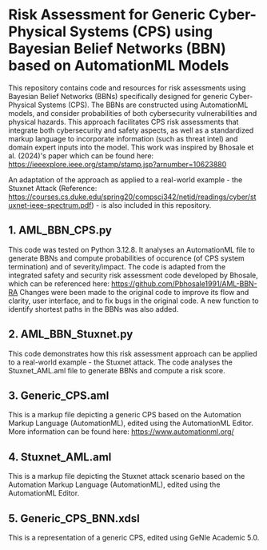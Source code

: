 # Risk Assessment for Generic Cyber-Physical Systems (CPS) using Bayesian Belief Networks (BBN) based on AutomationML Models

This repository contains code and resources for risk assessments using Bayesian Belief Networks (BBNs) specifically designed for generic Cyber-Physical Systems (CPS). The BBNs are constructed using AutomationML models, and consider probabilities of both cybersecurity vulnerabilities and physical hazards. This approach facilitates CPS risk assessments that integrate both cybersecurity and safety aspects, as well as a standardized markup language to incorporate information (such as threat intel) and domain expert inputs into the model. This work was inspired by Bhosale et al. (2024)'s paper which can be found here: https://ieeexplore.ieee.org/stamp/stamp.jsp?arnumber=10623880

An adaptation of the approach as applied to a real-world example - the Stuxnet Attack (Reference: https://courses.cs.duke.edu/spring20/compsci342/netid/readings/cyber/stuxnet-ieee-spectrum.pdf) - is also included in this repository.


## 1. AML_BBN_CPS.py
This code was tested on Python 3.12.8. It analyses an AutomationML file to generate BBNs and compute probabilities of occurence (of CPS system termination) and of severity/impact. The code is adapted from the integrated safety and security risk assessment code developed by Bhosale, which can be referenced here: https://github.com/Pbhosale1991/AML-BBN-RA Changes were been made to the original code to improve its flow and clarity, user interface, and to fix bugs in the original code. A new function to identify shortest paths in the BBNs was also added.

## 2. AML_BBN_Stuxnet.py
This code demonstrates how this risk assessment approach can be applied to a real-world example - the Stuxnet attack. The code  analyses the Stuxnet_AML.aml file to generate BBNs and compute a risk score.

## 3. Generic_CPS.aml
This is a markup file depicting a generic CPS based on the Automation Markup Language (AutomationML), edited using the AutomationML Editor. More information can be found here: https://www.automationml.org/

## 4. Stuxnet_AML.aml
This is a markup file depicting the Stuxnet attack scenario based on the Automation Markup Language (AutomationML), edited using the AutomationML Editor.

## 5. Generic_CPS_BNN.xdsl
This is a representation of a generic CPS, edited using GeNIe Academic 5.0.
